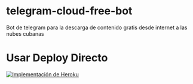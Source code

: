 #  telegram-cloud-free-bot
Bot de telegram para la descarga de contenido gratis desde internet a las nubes cubanas

#  Usar Deploy Directo
[![ Implementación de Heroku ](https://www.herokucdn.com/deploy/button.svg)](https://heroku.com/deploy?template=https://github.com/enrique641503/pruebabot)
